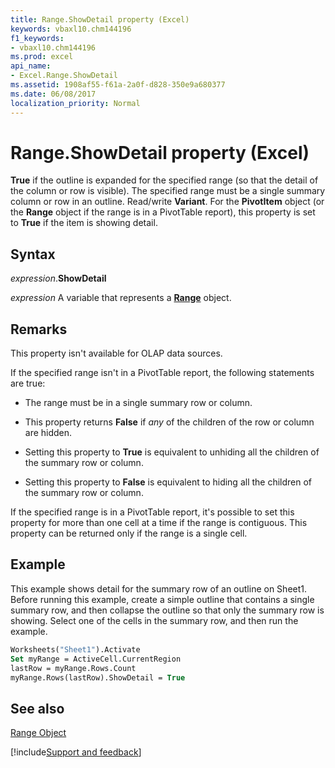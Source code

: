 ```yaml
---
title: Range.ShowDetail property (Excel)
keywords: vbaxl10.chm144196
f1_keywords:
- vbaxl10.chm144196
ms.prod: excel
api_name:
- Excel.Range.ShowDetail
ms.assetid: 1908af55-f61a-2a0f-d828-350e9a680377
ms.date: 06/08/2017
localization_priority: Normal
---
```



# Range.ShowDetail property (Excel)

 **True** if the outline is expanded for the specified range (so that the detail of the column or row is visible). The specified range must be a single summary column or row in an outline. Read/write **Variant**. For the **PivotItem** object (or the **Range** object if the range is in a PivotTable report), this property is set to **True** if the item is showing detail.


## Syntax

_expression_.**ShowDetail**

_expression_ A variable that represents a **[Range](excel.range(object).md)** object.


## Remarks

This property isn't available for OLAP data sources.

If the specified range isn't in a PivotTable report, the following statements are true:


- The range must be in a single summary row or column.
    
- This property returns  **False** if _any_ of the children of the row or column are hidden.
    
- Setting this property to  **True** is equivalent to unhiding all the children of the summary row or column.
    
- Setting this property to  **False** is equivalent to hiding all the children of the summary row or column.
    
If the specified range is in a PivotTable report, it's possible to set this property for more than one cell at a time if the range is contiguous. This property can be returned only if the range is a single cell.


## Example

This example shows detail for the summary row of an outline on Sheet1. Before running this example, create a simple outline that contains a single summary row, and then collapse the outline so that only the summary row is showing. Select one of the cells in the summary row, and then run the example.


```vb
Worksheets("Sheet1").Activate 
Set myRange = ActiveCell.CurrentRegion 
lastRow = myRange.Rows.Count 
myRange.Rows(lastRow).ShowDetail = True
```


## See also


[Range Object](Excel.Range(object).md)

[!include[Support and feedback](~/includes/feedback-boilerplate.md)]